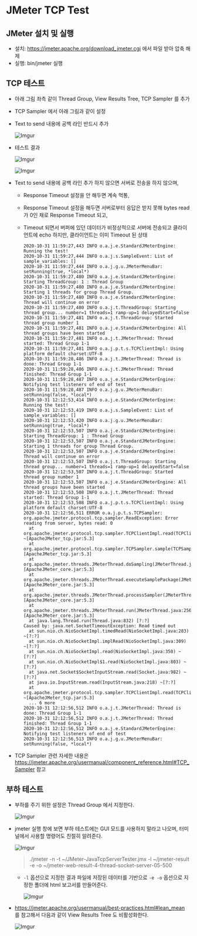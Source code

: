 # JMeter TCP Test

## JMeter 설치 및 실행

- 설치: https://jmeter.apache.org/download_jmeter.cgi 에서 파일 받아 압축 해제
- 실행: bin/jmeter 실행

## TCP 테스트 

- 아래 그림 좌측 같이 Thread Group, View Results Tree, TCP Sampler 를 추가
- TCP Sampler 에서 아래 그림과 같이 설정
- Text to send 내용에 공백 라인 반드시 추가

  ![Imgur](https://i.imgur.com/nkCdaT1.png)

- 테스트 결과

  ![Imgur](https://i.imgur.com/xrFtipU.png)

  ![Imgur](https://i.imgur.com/OKsNQTw.png)

- Text to send 내용에 공백 라인 추가 하지 않으면 서버로 전송을 하지 않으며,
  - Response Timeout 설정을 안 해두면 계속 먹통,
  - Response Timeout 설정을 해두면 서버로부터 응답은 받지 못해 bytes read 가 0인 채로 Response Timeout 되고,
  - Timeout 되면서 버퍼에 있던 데이터가 비정상적으로 서버에 전송되고 클라이언트에 echo 하지만, 클라이언트는 이미 Timeout 된 상태

    ```
    2020-10-31 11:59:27,443 INFO o.a.j.e.StandardJMeterEngine: Running the test!
    2020-10-31 11:59:27,444 INFO o.a.j.s.SampleEvent: List of sample_variables: []
    2020-10-31 11:59:27,444 INFO o.a.j.g.u.JMeterMenuBar: setRunning(true, *local*)
    2020-10-31 11:59:27,480 INFO o.a.j.e.StandardJMeterEngine: Starting ThreadGroup: 1 : Thread Group
    2020-10-31 11:59:27,480 INFO o.a.j.e.StandardJMeterEngine: Starting 1 threads for group Thread Group.
    2020-10-31 11:59:27,480 INFO o.a.j.e.StandardJMeterEngine: Thread will continue on error
    2020-10-31 11:59:27,480 INFO o.a.j.t.ThreadGroup: Starting thread group... number=1 threads=1 ramp-up=1 delayedStart=false
    2020-10-31 11:59:27,481 INFO o.a.j.t.ThreadGroup: Started thread group number 1
    2020-10-31 11:59:27,481 INFO o.a.j.e.StandardJMeterEngine: All thread groups have been started
    2020-10-31 11:59:27,481 INFO o.a.j.t.JMeterThread: Thread started: Thread Group 1-1
    2020-10-31 11:59:27,481 INFO o.a.j.p.t.s.TCPClientImpl: Using platform default charset:UTF-8
    2020-10-31 11:59:28,486 INFO o.a.j.t.JMeterThread: Thread is done: Thread Group 1-1
    2020-10-31 11:59:28,486 INFO o.a.j.t.JMeterThread: Thread finished: Thread Group 1-1
    2020-10-31 11:59:28,487 INFO o.a.j.e.StandardJMeterEngine: Notifying test listeners of end of test
    2020-10-31 11:59:28,487 INFO o.a.j.g.u.JMeterMenuBar: setRunning(false, *local*)
    2020-10-31 12:12:53,414 INFO o.a.j.e.StandardJMeterEngine: Running the test!
    2020-10-31 12:12:53,419 INFO o.a.j.s.SampleEvent: List of sample_variables: []
    2020-10-31 12:12:53,420 INFO o.a.j.g.u.JMeterMenuBar: setRunning(true, *local*)
    2020-10-31 12:12:53,507 INFO o.a.j.e.StandardJMeterEngine: Starting ThreadGroup: 1 : Thread Group
    2020-10-31 12:12:53,507 INFO o.a.j.e.StandardJMeterEngine: Starting 1 threads for group Thread Group.
    2020-10-31 12:12:53,507 INFO o.a.j.e.StandardJMeterEngine: Thread will continue on error
    2020-10-31 12:12:53,507 INFO o.a.j.t.ThreadGroup: Starting thread group... number=1 threads=1 ramp-up=1 delayedStart=false
    2020-10-31 12:12:53,507 INFO o.a.j.t.ThreadGroup: Started thread group number 1
    2020-10-31 12:12:53,507 INFO o.a.j.e.StandardJMeterEngine: All thread groups have been started
    2020-10-31 12:12:53,508 INFO o.a.j.t.JMeterThread: Thread started: Thread Group 1-1
    2020-10-31 12:12:53,508 INFO o.a.j.p.t.s.TCPClientImpl: Using platform default charset:UTF-8
    2020-10-31 12:12:56,511 ERROR o.a.j.p.t.s.TCPSampler: 
    org.apache.jmeter.protocol.tcp.sampler.ReadException: Error reading from server, bytes read: 0
      at org.apache.jmeter.protocol.tcp.sampler.TCPClientImpl.read(TCPClientImpl.java:122) ~[ApacheJMeter_tcp.jar:5.3]
      at org.apache.jmeter.protocol.tcp.sampler.TCPSampler.sample(TCPSampler.java:398) [ApacheJMeter_tcp.jar:5.3]
      at org.apache.jmeter.threads.JMeterThread.doSampling(JMeterThread.java:630) [ApacheJMeter_core.jar:5.3]
      at org.apache.jmeter.threads.JMeterThread.executeSamplePackage(JMeterThread.java:558) [ApacheJMeter_core.jar:5.3]
      at org.apache.jmeter.threads.JMeterThread.processSampler(JMeterThread.java:489) [ApacheJMeter_core.jar:5.3]
      at org.apache.jmeter.threads.JMeterThread.run(JMeterThread.java:256) [ApacheJMeter_core.jar:5.3]
      at java.lang.Thread.run(Thread.java:832) [?:?]
    Caused by: java.net.SocketTimeoutException: Read timed out
      at sun.nio.ch.NioSocketImpl.timedRead(NioSocketImpl.java:283) ~[?:?]
      at sun.nio.ch.NioSocketImpl.implRead(NioSocketImpl.java:309) ~[?:?]
      at sun.nio.ch.NioSocketImpl.read(NioSocketImpl.java:350) ~[?:?]
      at sun.nio.ch.NioSocketImpl$1.read(NioSocketImpl.java:803) ~[?:?]
      at java.net.Socket$SocketInputStream.read(Socket.java:982) ~[?:?]
      at java.io.InputStream.read(InputStream.java:218) ~[?:?]
      at org.apache.jmeter.protocol.tcp.sampler.TCPClientImpl.read(TCPClientImpl.java:105) ~[ApacheJMeter_tcp.jar:5.3]
      ... 6 more
    2020-10-31 12:12:56,512 INFO o.a.j.t.JMeterThread: Thread is done: Thread Group 1-1
    2020-10-31 12:12:56,512 INFO o.a.j.t.JMeterThread: Thread finished: Thread Group 1-1
    2020-10-31 12:12:56,512 INFO o.a.j.e.StandardJMeterEngine: Notifying test listeners of end of test
    2020-10-31 12:12:56,513 INFO o.a.j.g.u.JMeterMenuBar: setRunning(false, *local*)

    ```

- TCP Sampler 관련 자세한 내용은 https://jmeter.apache.org/usermanual/component_reference.html#TCP_Sampler 참고


## 부하 테스트

- 부하를 주기 위한 설정은 Thread Group 에서 지정한다.

  ![Imgur](https://i.imgur.com/ukaMMti.png)

- jmeter 실행 창에 보면 부하 테스트에는 GUI 모드를 사용하지 말라고 나오며, 터미널에서 사용할 명령어도 친절히 알려준다.

  ![Imgur](https://i.imgur.com/nNSaEjb.png)

  >./jmeter -n -t ~/JMeter-JavaTcpServerTester.jmx -l ~/jmeter-result -e -o ~/jmeter-web-result-4-thread-socket-server-05-500

  - `-l` 옵션으로 지정한 결과 파일에 저장된 데이터를 기반으로 `-e -o` 옵션으로 지정한 폴더에 html 보고서를 만들어준다.

    ![Imgur](https://i.imgur.com/G1Q6DNb.png)

- https://jmeter.apache.org/usermanual/best-practices.html#lean_mean 를 참고해서 다음과 같이 View Results Tree 도 비활성화한다.

  ![Imgur](https://i.imgur.com/34VdLEH.png)


